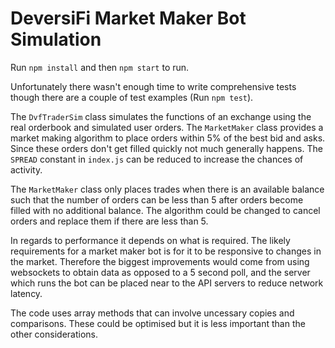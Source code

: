 # DeversiFi Market Maker Bot Simulation

Run `npm install` and then `npm start` to run.

Unfortunately there wasn't enough time to write comprehensive tests though there
are a couple of test examples (Run `npm test`).

The `DvfTraderSim` class simulates the functions of an exchange using the real
orderbook and simulated user orders. The `MarketMaker` class provides a market
making algorithm to place orders within 5% of the best bid and asks. Since these
orders don't get filled quickly not much generally happens. The `SPREAD`
constant in `index.js` can be reduced to increase the chances of activity.

The `MarketMaker` class only places trades when there is an available balance
such that the number of orders can be less than 5 after orders become filled
with no additional balance. The algorithm could be changed to cancel orders and
replace them if there are less than 5.

In regards to performance it depends on what is required. The likely
requirements for a market maker bot is for it to be responsive to changes in the
market. Therefore the biggest improvements would come from using websockets to
obtain data as opposed to a 5 second poll, and the server which runs the bot can
be placed near to the API servers to reduce network latency.

The code uses array methods that can involve uncessary copies and
comparisons. These could be optimised but it is less important than the other
considerations.
